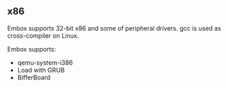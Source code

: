 ## x86

Embox supports 32-bit x86 and some of peripheral drivers. gcc is used as cross-compiler on Linux.

Embox supports:

* qemu-system-i386
* Load with GRUB
* BifferBoard
